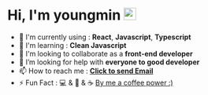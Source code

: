 # Hi, I'm youngmin <img src="https://media.giphy.com/media/hvRJCLFzcasrR4ia7z/giphy.gif" width="25px">

- 🎨 I'm currently using : **React**, **Javascript**, **Typescript**
- 🌱 I'm learning : **Clean Javascript**
- 👯 I'm looking to collaborate as a **front-end developer**
- 🤔 I’m looking for help with **everyone to good developer**
- 📫 How to reach me : **[Click to send Email](https://youngminieo1005@gmail.com)** 
- ⚡️ Fun Fact : 💻 & 🎼 & ☕ [By me a coffee power :)](https://www.buymeacoffee.com/youngminss)  



<!-- ![Anurag's GitHub stats](https://github-readme-stats.vercel.app/api?username=youngminss&hide=stars&show_icons=true&theme=midnight-purple ) <br />
[![Top Langs](https://github-readme-stats.vercel.app/api/top-langs/?username=youngminss&layout=compact&theme=midnight-purple )](https://github.com/youngminss)
 -->

<!-- **[Resume here](https://pine-dev.notion.site/Pine-Coding-NOTION-a5318dc83cf7495cab136272b451ed6b)** -->
